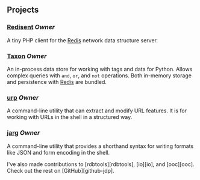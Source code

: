 ## Projects

### [Redisent][redisent] *Owner*

A tiny PHP client for the [Redis][redis] network data structure server.

### [Taxon][taxon] *Owner*

An in-process data store for working with tags and data for Python.
Allows complex queries with `and`, `or`, and `not` operations.
Both in-memory storage and persistence with [Redis][redis] are bundled.

### [urp][urp] *Owner*

A command-line utility that can extract and modify URL features.
It is for working with URLs in the shell in a structured way.

### [jarg][jarg] *Owner*

A command-line utility that provides a shorthand syntax for writing formats like JSON and form encoding in the shell.

<aside>I've also made contributions to [rdbtools][rdbtools], [io][io], and [ooc][ooc]. Check out the rest on [GitHub][github-jdp].</aside>

[fuelphp]: http://fuelphp.com/
[github-jdp]: http://github.com/jdp
[io]: http://iolanguage.com/
[jarg]: http://jdp.github.io/jarg/
[laravel]: http://laravel.com/
[laravel-redis]: http://forrst.com/posts/Meet_Laravel_2_0_A_Beautiful_PHP_Framework_For-rTm
[ooc]: http://ooc-lang.org/
[rdbtools]: https://github.com/sripathikrishnan/redis-rdb-tools
[redis]: http://redis.io
[redisent]: http://jdp.github.io/redisent/
[taxon]: http://jdp.github.io/taxon/
[urp]: http://jdp.github.com/urp/

